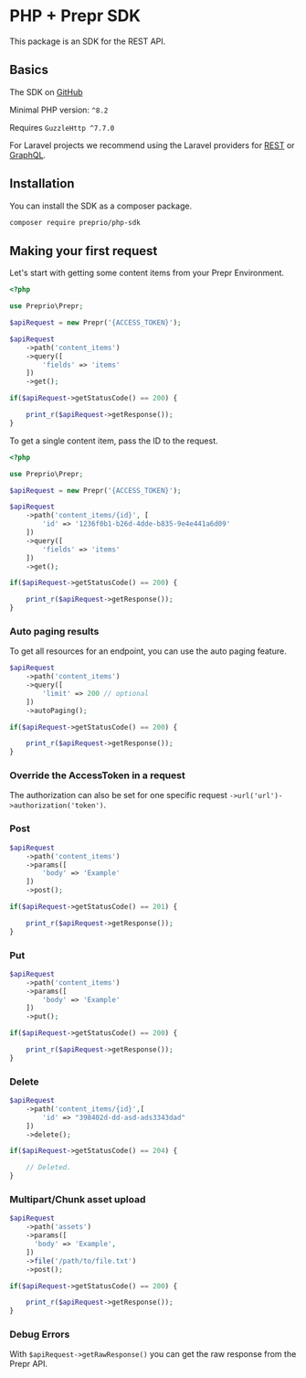 # PHP + Prepr SDK

This package is an SDK for the REST API.

## Basics
The SDK on [GitHub](https://github.com/preprio/php-sdk)  

Minimal PHP version: `^8.2` 

Requires `GuzzleHttp ^7.7.0` 

For Laravel projects we recommend using the Laravel providers for [REST](https://github.com/preprio/laravel-rest-sdk) or [GraphQL](https://github.com/preprio/laravel-graphql-sdk).

## Installation

You can install the SDK as a composer package.

```bash
composer require preprio/php-sdk
```

## Making your first request

Let's start with getting some content items from your Prepr Environment. 

```php
<?php

use Preprio\Prepr;

$apiRequest = new Prepr('{ACCESS_TOKEN}');

$apiRequest
    ->path('content_items')
    ->query([
        'fields' => 'items'
    ])
    ->get();

if($apiRequest->getStatusCode() == 200) {

    print_r($apiRequest->getResponse());
}
```


To get a single content item, pass the ID to the request.

```php
<?php

use Preprio\Prepr;

$apiRequest = new Prepr('{ACCESS_TOKEN}');

$apiRequest
    ->path('content_items/{id}', [
        'id' => '1236f0b1-b26d-4dde-b835-9e4e441a6d09'
    ])
    ->query([
        'fields' => 'items'
    ])
    ->get();

if($apiRequest->getStatusCode() == 200) {

    print_r($apiRequest->getResponse());
}
```

### Auto paging results

To get all resources for an endpoint, you can use the auto paging feature.

```php
$apiRequest
    ->path('content_items')
    ->query([
        'limit' => 200 // optional
    ])
    ->autoPaging();

if($apiRequest->getStatusCode() == 200) {

    print_r($apiRequest->getResponse());
}
```

### Override the AccessToken in a request

The authorization can also be set for one specific request `->url('url')->authorization('token')`.

### Post

```php
$apiRequest
    ->path('content_items')
    ->params([
        'body' => 'Example'
    ])
    ->post();

if($apiRequest->getStatusCode() == 201) {

    print_r($apiRequest->getResponse());
}
```

### Put

```php
$apiRequest
    ->path('content_items')
    ->params([
        'body' => 'Example'
    ])
    ->put();

if($apiRequest->getStatusCode() == 200) {

    print_r($apiRequest->getResponse());
}
```

### Delete

```php
$apiRequest
    ->path('content_items/{id}',[
        'id' => "398402d-dd-asd-ads3343dad"
    ])
    ->delete();

if($apiRequest->getStatusCode() == 204) {

    // Deleted.
}
```

### Multipart/Chunk asset upload

```php
$apiRequest
    ->path('assets')
    ->params([
      'body' => 'Example',
    ])
    ->file('/path/to/file.txt')
    ->post();

if($apiRequest->getStatusCode() == 200) {

    print_r($apiRequest->getResponse());
}
```

### Debug Errors

With `$apiRequest->getRawResponse()` you can get the raw response from the Prepr API.
